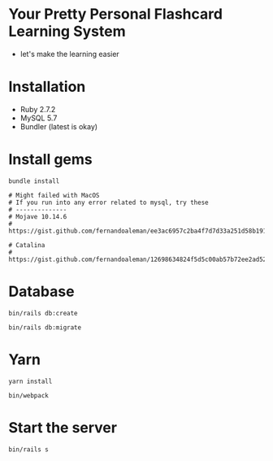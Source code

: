 # Your Pretty Personal Flashcard Learning System
- let's make the learning easier

# Installation
- Ruby 2.7.2
- MySQL 5.7
- Bundler (latest is okay)



# Install gems
`bundle install`
```
# Might failed with MacOS
# If you run into any error related to mysql, try these
# --------------
# Mojave 10.14.6
# https://gist.github.com/fernandoaleman/ee3ac6957c2ba4f7d7d33a251d58b191

# Catalina
# https://gist.github.com/fernandoaleman/12698634824f5d5c00ab57b72ee2ad52
```
# Database
`bin/rails db:create`

`bin/rails db:migrate`

# Yarn
`yarn install`

`bin/webpack`

# Start the server
`bin/rails s`
